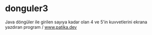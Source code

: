 # donguler3
Java döngüler ile girilen sayıya kadar olan 4 ve 5'in kuvvetlerini ekrana yazdıran program / www.patika.dev
